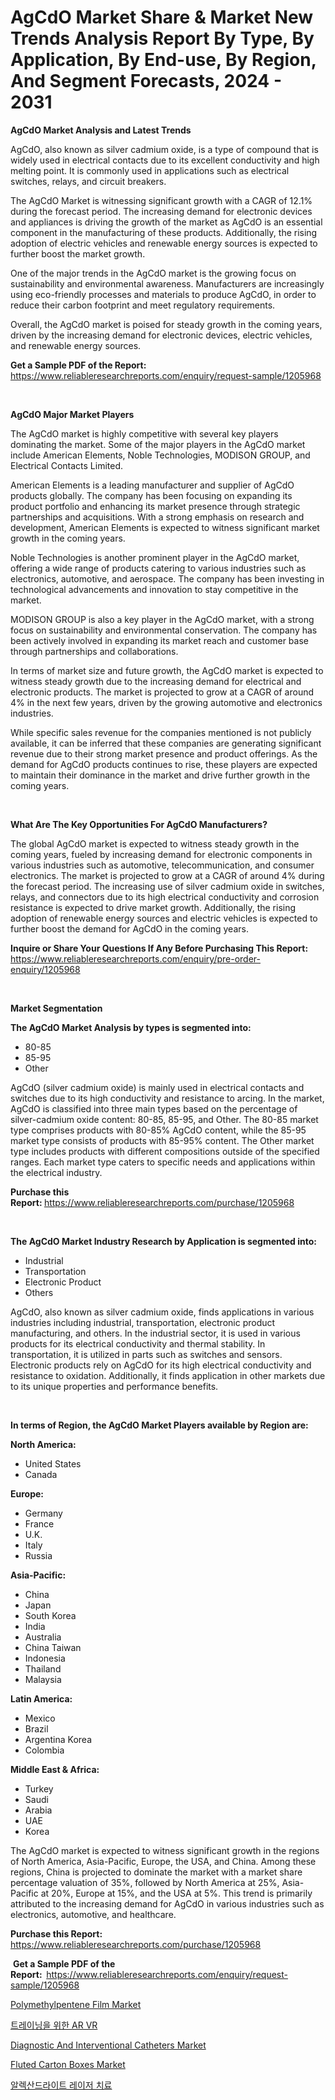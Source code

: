 <p><h1>AgCdO Market Share & Market New Trends Analysis Report By Type, By Application, By End-use, By Region, And Segment Forecasts, 2024 - 2031</h1></p><p><strong>AgCdO Market Analysis and Latest Trends</strong></p>
<p><p>AgCdO, also known as silver cadmium oxide, is a type of compound that is widely used in electrical contacts due to its excellent conductivity and high melting point. It is commonly used in applications such as electrical switches, relays, and circuit breakers.</p><p>The AgCdO Market is witnessing significant growth with a CAGR of 12.1% during the forecast period. The increasing demand for electronic devices and appliances is driving the growth of the market as AgCdO is an essential component in the manufacturing of these products. Additionally, the rising adoption of electric vehicles and renewable energy sources is expected to further boost the market growth.</p><p>One of the major trends in the AgCdO market is the growing focus on sustainability and environmental awareness. Manufacturers are increasingly using eco-friendly processes and materials to produce AgCdO, in order to reduce their carbon footprint and meet regulatory requirements.</p><p>Overall, the AgCdO market is poised for steady growth in the coming years, driven by the increasing demand for electronic devices, electric vehicles, and renewable energy sources.</p></p>
<p><strong>Get a Sample PDF of the Report:&nbsp;</strong> <a href="https://www.reliableresearchreports.com/enquiry/request-sample/1205968">https://www.reliableresearchreports.com/enquiry/request-sample/1205968</a></p>
<p>&nbsp;</p>
<p><strong>AgCdO Major Market Players</strong></p>
<p><p>The AgCdO market is highly competitive with several key players dominating the market. Some of the major players in the AgCdO market include American Elements, Noble Technologies, MODISON GROUP, and Electrical Contacts Limited.</p><p>American Elements is a leading manufacturer and supplier of AgCdO products globally. The company has been focusing on expanding its product portfolio and enhancing its market presence through strategic partnerships and acquisitions. With a strong emphasis on research and development, American Elements is expected to witness significant market growth in the coming years.</p><p>Noble Technologies is another prominent player in the AgCdO market, offering a wide range of products catering to various industries such as electronics, automotive, and aerospace. The company has been investing in technological advancements and innovation to stay competitive in the market.</p><p>MODISON GROUP is also a key player in the AgCdO market, with a strong focus on sustainability and environmental conservation. The company has been actively involved in expanding its market reach and customer base through partnerships and collaborations.</p><p>In terms of market size and future growth, the AgCdO market is expected to witness steady growth due to the increasing demand for electrical and electronic products. The market is projected to grow at a CAGR of around 4% in the next few years, driven by the growing automotive and electronics industries.</p><p>While specific sales revenue for the companies mentioned is not publicly available, it can be inferred that these companies are generating significant revenue due to their strong market presence and product offerings. As the demand for AgCdO products continues to rise, these players are expected to maintain their dominance in the market and drive further growth in the coming years.</p></p>
<p>&nbsp;</p>
<p><strong>What Are The Key Opportunities For AgCdO Manufacturers?</strong></p>
<p><p>The global AgCdO market is expected to witness steady growth in the coming years, fueled by increasing demand for electronic components in various industries such as automotive, telecommunication, and consumer electronics. The market is projected to grow at a CAGR of around 4% during the forecast period. The increasing use of silver cadmium oxide in switches, relays, and connectors due to its high electrical conductivity and corrosion resistance is expected to drive market growth. Additionally, the rising adoption of renewable energy sources and electric vehicles is expected to further boost the demand for AgCdO in the coming years.</p></p>
<p><strong>Inquire or Share Your Questions If Any Before Purchasing This Report:</strong> <a href="https://www.reliableresearchreports.com/enquiry/pre-order-enquiry/1205968">https://www.reliableresearchreports.com/enquiry/pre-order-enquiry/1205968</a></p>
<p>&nbsp;</p>
<p><strong>Market Segmentation</strong></p>
<p><strong>The AgCdO Market Analysis by types is segmented into:</strong></p>
<p><ul><li>80-85</li><li>85-95</li><li>Other</li></ul></p>
<p><p>AgCdO (silver cadmium oxide) is mainly used in electrical contacts and switches due to its high conductivity and resistance to arcing. In the market, AgCdO is classified into three main types based on the percentage of silver-cadmium oxide content: 80-85, 85-95, and Other. The 80-85 market type comprises products with 80-85% AgCdO content, while the 85-95 market type consists of products with 85-95% content. The Other market type includes products with different compositions outside of the specified ranges. Each market type caters to specific needs and applications within the electrical industry.</p></p>
<p><strong>Purchase this Report:&nbsp;</strong><a href="https://www.reliableresearchreports.com/purchase/1205968">https://www.reliableresearchreports.com/purchase/1205968</a></p>
<p>&nbsp;</p>
<p><strong>The AgCdO Market Industry Research by Application is segmented into:</strong></p>
<p><ul><li>Industrial</li><li>Transportation</li><li>Electronic Product</li><li>Others</li></ul></p>
<p><p>AgCdO, also known as silver cadmium oxide, finds applications in various industries including industrial, transportation, electronic product manufacturing, and others. In the industrial sector, it is used in various products for its electrical conductivity and thermal stability. In transportation, it is utilized in parts such as switches and sensors. Electronic products rely on AgCdO for its high electrical conductivity and resistance to oxidation. Additionally, it finds application in other markets due to its unique properties and performance benefits.</p></p>
<p>&nbsp;</p>
<p><strong>In terms of Region, the AgCdO Market Players available by Region are:</strong></p>
<p>
    <p> <strong> North America: </strong>
        <ul>
            <li>United States</li>
            <li>Canada</li>
        </ul>
        </p> 
    <p> <strong> Europe: </strong>
        <ul>
            <li>Germany</li>
            <li>France</li>
            <li>U.K.</li>
            <li>Italy</li>
            <li>Russia</li>
        </ul>
        </p> 
    <p> <strong> Asia-Pacific: </strong>
        <ul>
            <li>China</li>
            <li>Japan</li>
            <li>South Korea</li>
            <li>India</li>
            <li>Australia</li>
            <li>China Taiwan</li>
            <li>Indonesia</li>
            <li>Thailand</li>
            <li>Malaysia</li>
        </ul>
        </p> 
    <p> <strong> Latin America: </strong>
        <ul>
            <li>Mexico</li>
            <li>Brazil</li>
            <li>Argentina Korea</li>
            <li>Colombia</li>
        </ul>
        </p> 
    <p> <strong> Middle East & Africa: </strong>
        <ul>
            <li>Turkey</li>
            <li>Saudi</li>
            <li>Arabia</li>
            <li>UAE</li>
            <li>Korea</li>
        </ul>
    </p>
    </p>
<p><p>The AgCdO market is expected to witness significant growth in the regions of North America, Asia-Pacific, Europe, the USA, and China. Among these regions, China is projected to dominate the market with a market share percentage valuation of 35%, followed by North America at 25%, Asia-Pacific at 20%, Europe at 15%, and the USA at 5%. This trend is primarily attributed to the increasing demand for AgCdO in various industries such as electronics, automotive, and healthcare.</p></p>
<p><strong>Purchase this Report: </strong><a href="https://www.reliableresearchreports.com/purchase/1205968">https://www.reliableresearchreports.com/purchase/1205968</a></p>
<p>&nbsp;<strong>Get a Sample PDF of the Report:&nbsp;&nbsp;</strong><a href="https://www.reliableresearchreports.com/enquiry/request-sample/1205968">https://www.reliableresearchreports.com/enquiry/request-sample/1205968</a></p>
<p><strong></strong></p>
<p><p><a href="https://github.com/redneck06/Market-Research-Report-List-2/blob/main/polymethylpentene-film-market.md">Polymethylpentene Film Market</a></p><p><a href="https://medium.com/@mujgankortalih/ar-%EB%B0%8F-vr-%EA%B5%90%EC%9C%A1-%EC%8B%9C%EC%9E%A5-%EC%A0%90%EC%9C%A0%EC%9C%A8-%EB%B3%80%ED%99%94-%EB%B0%8F-%EC%8B%9C%EC%9E%A5-%EC%84%B1%EC%9E%A5-%EB%8F%99%ED%96%A5-2024%EB%85%84-2031%EB%85%84-528533c8eed1">트레이닝을 위한 AR VR</a></p><p><a href="https://sudsy-motorcycle-bbc.notion.site/Diagnostic-And-Interventional-Catheters-Market-Insights-Market-Players-and-Forecast-Till-2031-29f6354519714f7bbb79e5ace1da9308">Diagnostic And Interventional Catheters Market</a></p><p><a href="https://view.publitas.com/reportprime-1/fluted-carton-boxes-market-size-and-growth-market-segmentation-regional-and-country-breakdowns-and-market-trends-for-period-from-2024-2031/">Fluted Carton Boxes Market</a></p><p><a href="https://medium.com/@vlcostes/%EC%95%8C%EB%A0%89%EC%82%B0%EB%93%9C%EB%9D%BC%EC%9D%B4%ED%8A%B8-%EB%A0%88%EC%9D%B4%EC%A0%80-%EC%B9%98%EB%A3%8C-%EC%8B%9C%EC%9E%A5-%EB%B3%B4%EA%B3%A0%EC%84%9C%EB%8A%94-%EC%9D%B4-%EC%8B%9C%EC%9E%A5%EC%9D%98-%EC%B5%9C%EC%8B%A0-%ED%8A%B8%EB%A0%8C%EB%93%9C%EC%99%80-%EC%84%B1%EC%9E%A5-%EA%B8%B0%ED%9A%8C%EB%A5%BC-%EB%B0%9D%ED%98%80%EC%A4%8D%EB%8B%88%EB%8B%A4-ece8113f5297">알렉산드라이트 레이저 치료</a></p></p>